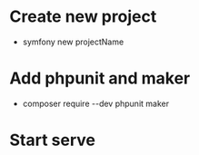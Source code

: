 # Create new project
- symfony new projectName
# Add phpunit and maker
- composer require --dev phpunit maker

# Start serve